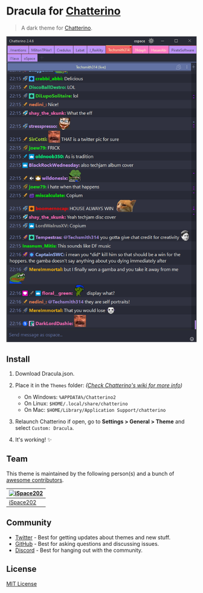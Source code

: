 # Dracula for [Chatterino](https://chatterino.com/)

> A dark theme for [Chatterino](https://chatterino.com/).

![Screenshot](./screenshot.png)

## Install

1. Download Dracula.json.
2. Place it in the `Themes` folder: *([Check Chatterino's wiki for more info](https://wiki.chatterino.com/Settings/#where-is-my-chatterino-folder-located))*
    - On Windows: `%APPDATA%/Chatterino2`
    - On Linux: `$HOME/.local/share/chatterino`
    - On Mac: `$HOME/Library/Application Support/chatterino`


3. Relaunch Chatterino if open, go to **Settings > General > Theme** and select `Custom: Dracula`.
4. It's working! ✨

## Team

This theme is maintained by the following person(s) and a bunch of [awesome contributors](https://github.com/dracula/chatterino/graphs/contributors).

| [![iSpace202](https://github.com/iSpace202.png?size=100)](https://github.com/iSpace202)     |
| ---------------------------------------------------------------------------------- |
| [iSpace202](https://github.com/iSpace202)                                                |

## Community

- [Twitter](https://twitter.com/draculatheme) - Best for getting updates about themes and new stuff.
- [GitHub](https://github.com/dracula/dracula-theme/discussions) - Best for asking questions and discussing issues.
- [Discord](https://draculatheme.com/discord-invite) - Best for hanging out with the community.

## License

[MIT License](./LICENSE)
